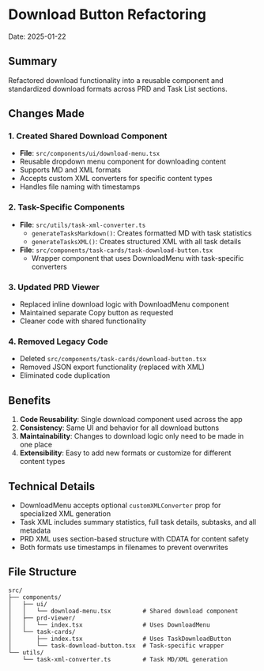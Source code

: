 # Download Button Refactoring
Date: 2025-01-22

## Summary
Refactored download functionality into a reusable component and standardized download formats across PRD and Task List sections.

## Changes Made

### 1. Created Shared Download Component
- **File**: `src/components/ui/download-menu.tsx`
- Reusable dropdown menu component for downloading content
- Supports MD and XML formats
- Accepts custom XML converters for specific content types
- Handles file naming with timestamps

### 2. Task-Specific Components
- **File**: `src/utils/task-xml-converter.ts`
  - `generateTasksMarkdown()`: Creates formatted MD with task statistics
  - `generateTasksXML()`: Creates structured XML with all task details
- **File**: `src/components/task-cards/task-download-button.tsx`
  - Wrapper component that uses DownloadMenu with task-specific converters

### 3. Updated PRD Viewer
- Replaced inline download logic with DownloadMenu component
- Maintained separate Copy button as requested
- Cleaner code with shared functionality

### 4. Removed Legacy Code
- Deleted `src/components/task-cards/download-button.tsx`
- Removed JSON export functionality (replaced with XML)
- Eliminated code duplication

## Benefits
1. **Code Reusability**: Single download component used across the app
2. **Consistency**: Same UI and behavior for all download buttons
3. **Maintainability**: Changes to download logic only need to be made in one place
4. **Extensibility**: Easy to add new formats or customize for different content types

## Technical Details
- DownloadMenu accepts optional `customXMLConverter` prop for specialized XML generation
- Task XML includes summary statistics, full task details, subtasks, and all metadata
- PRD XML uses section-based structure with CDATA for content safety
- Both formats use timestamps in filenames to prevent overwrites

## File Structure
```
src/
├── components/
│   ├── ui/
│   │   └── download-menu.tsx         # Shared download component
│   ├── prd-viewer/
│   │   └── index.tsx                 # Uses DownloadMenu
│   └── task-cards/
│       ├── index.tsx                 # Uses TaskDownloadButton
│       └── task-download-button.tsx  # Task-specific wrapper
└── utils/
    └── task-xml-converter.ts         # Task MD/XML generation
```